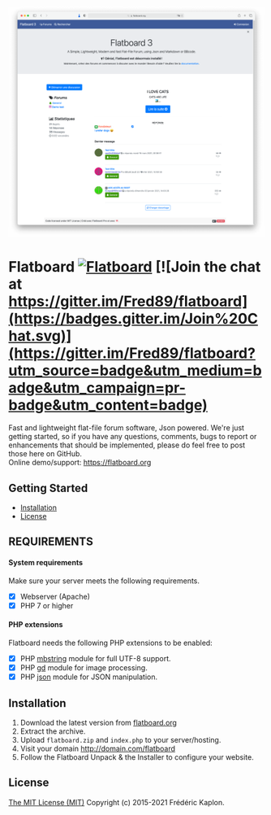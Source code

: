 ![preview](./preview.png)

Flatboard [![Flatboard](https://img.shields.io/badge/version-3.Beta-red.svg)](https://flatboard.org) [![Join the chat at https://gitter.im/Fred89/flatboard](https://badges.gitter.im/Join%20Chat.svg)](https://gitter.im/Fred89/flatboard?utm_source=badge&utm_medium=badge&utm_campaign=pr-badge&utm_content=badge)
===================

Fast and lightweight flat-file forum software, Json powered.
We're just getting started, so if you have any questions, comments, bugs to report or enhancements that should be implemented, please do feel free to post those here on GitHub.  
Online demo/support: https://flatboard.org

## Getting Started
- [Installation](#installation)
- [License](#license)

## REQUIREMENTS

#### System requirements
Make sure your server meets the following requirements.

- [x] Webserver (Apache)
- [x] PHP 7 or higher

#### PHP extensions
Flatboard needs the following PHP extensions to be enabled:

- [x] PHP [mbstring](http://php.net/manual/en/book.mbstring.php) module for full UTF-8 support.
- [x] PHP [gd](http://php.net/manual/en/book.image.php) module for image processing.
- [x] PHP [json](https://php.net/manual/en/book.json.php) module for JSON manipulation.

## Installation
1. Download the latest version from [flatboard.org](https://flatboard.org/download.php?file=flatboard_latest.zip)
2. Extract the archive.
3. Upload `flatboard.zip` and `index.php` to your server/hosting.
4. Visit your domain http://domain.com/flatboard
5. Follow the Flatboard Unpack & the Installer to configure your website.

## License
[The MIT License (MIT)](https://github.com/Fred89/flatboard/blob/master/LICENSE) Copyright (c) 2015-2021 Frédéric Kaplon.
